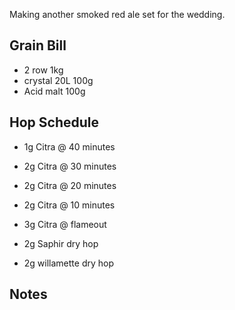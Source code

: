 Making another smoked red ale set for the wedding.

Grain Bill
-----

* 2 row 1kg 
* crystal 20L 100g 
* Acid malt 100g

Hop Schedule
-------------
* 1g Citra @ 40 minutes
* 2g Citra @ 30 minutes
* 2g Citra @ 20 minutes
* 2g Citra @ 10 minutes
* 3g Citra @ flameout

* 2g Saphir dry hop
* 2g willamette dry hop

Notes
------


